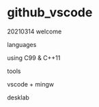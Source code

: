 # github_vscode
20210314
welcome 

languages

  using C99 & C++11 

tools

  vscode + mingw 

desklab
